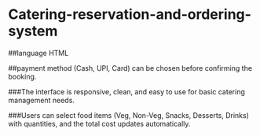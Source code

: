 # Catering-reservation-and-ordering-system

##language 
  HTML 

##payment method (Cash, UPI, Card) can be chosen before confirming the booking.


###The interface is responsive, clean, and easy to use for basic catering management needs.


###Users can select food items (Veg, Non-Veg, Snacks, Desserts, Drinks) with quantities, and the total cost updates automatically.
